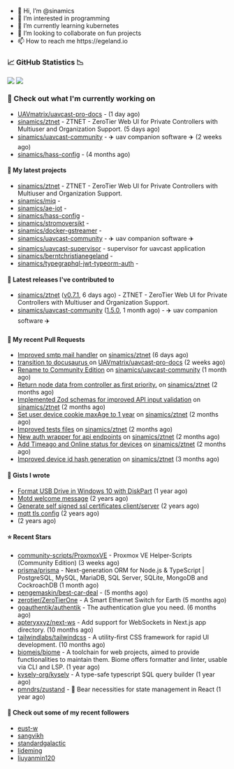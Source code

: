 <p align="center">
  <ul>
    <li>👋 Hi, I’m @sinamics</li>
    <li>👀 I’m interested in programming</li>
    <li>🌱 I’m currently learning kubernetes</li>
    <li>💞️ I’m looking to collaborate on fun projects</li>
    <li>📫 How to reach me https://egeland.io</li>
  </ul>
</p>

### 📈 GitHub Statistics 📉
<img align="center" src="https://githubreadme.egeland.io/?username=sinamics&show_icons=true&theme=ayu-mirage" />
<img align="center" src="https://githubreadme.egeland.io/top-langs/?username=sinamics&theme=ayu-mirage&layout=compact" />

### 👷 Check out what I'm currently working on

- [UAVmatrix/uavcast-pro-docs](https://github.com/UAVmatrix/uavcast-pro-docs) -  (1 day ago)
- [sinamics/ztnet](https://github.com/sinamics/ztnet) - ZTNET - ZeroTier Web UI for Private Controllers with Multiuser and Organization Support. (5 days ago)
- [sinamics/uavcast-community](https://github.com/sinamics/uavcast-community) - ✈️ uav companion software ✈️ (2 weeks ago)
- [sinamics/hass-config](https://github.com/sinamics/hass-config) -  (4 months ago)

#### 🌱 My latest projects

- [sinamics/ztnet](https://github.com/sinamics/ztnet) - ZTNET - ZeroTier Web UI for Private Controllers with Multiuser and Organization Support.
- [sinamics/miq](https://github.com/sinamics/miq) - 
- [sinamics/ae-iot](https://github.com/sinamics/ae-iot) - 
- [sinamics/hass-config](https://github.com/sinamics/hass-config) - 
- [sinamics/stromoversikt](https://github.com/sinamics/stromoversikt) - 
- [sinamics/docker-gstreamer](https://github.com/sinamics/docker-gstreamer) - 
- [sinamics/uavcast-community](https://github.com/sinamics/uavcast-community) - ✈️ uav companion software ✈️
- [sinamics/uavcast-supervisor](https://github.com/sinamics/uavcast-supervisor) - supervisor for uavcast application
- [sinamics/berntchristianegeland](https://github.com/sinamics/berntchristianegeland) - 
- [sinamics/typegraphql-jwt-typeorm-auth](https://github.com/sinamics/typegraphql-jwt-typeorm-auth) - 

#### 🔭 Latest releases I've contributed to

- [sinamics/ztnet](https://github.com/sinamics/ztnet) ([v0.7.1](https://github.com/sinamics/ztnet/releases/tag/v0.7.1), 6 days ago) - ZTNET - ZeroTier Web UI for Private Controllers with Multiuser and Organization Support.
- [sinamics/uavcast-community](https://github.com/sinamics/uavcast-community) ([1.5.0](https://github.com/sinamics/uavcast-community/releases/tag/1.5.0), 1 month ago) - ✈️ uav companion software ✈️

#### 🔨 My recent Pull Requests

- [Improved smtp mail handler](https://github.com/sinamics/ztnet/pull/582) on [sinamics/ztnet](https://github.com/sinamics/ztnet) (6 days ago)
- [transition to docusaurus ](https://github.com/UAVmatrix/uavcast-pro-docs/pull/5) on [UAVmatrix/uavcast-pro-docs](https://github.com/UAVmatrix/uavcast-pro-docs) (2 weeks ago)
- [Rename to Community Edition](https://github.com/sinamics/uavcast-community/pull/35) on [sinamics/uavcast-community](https://github.com/sinamics/uavcast-community) (1 month ago)
- [Return node data from controller as first priority.](https://github.com/sinamics/ztnet/pull/548) on [sinamics/ztnet](https://github.com/sinamics/ztnet) (2 months ago)
- [Implemented Zod schemas for improved API input validation](https://github.com/sinamics/ztnet/pull/538) on [sinamics/ztnet](https://github.com/sinamics/ztnet) (2 months ago)
- [Set user device cookie maxAge to 1 year](https://github.com/sinamics/ztnet/pull/537) on [sinamics/ztnet](https://github.com/sinamics/ztnet) (2 months ago)
- [Improved tests files](https://github.com/sinamics/ztnet/pull/536) on [sinamics/ztnet](https://github.com/sinamics/ztnet) (2 months ago)
- [New auth wrapper for api endpoints](https://github.com/sinamics/ztnet/pull/535) on [sinamics/ztnet](https://github.com/sinamics/ztnet) (2 months ago)
- [Add Timeago and Online status for devices](https://github.com/sinamics/ztnet/pull/534) on [sinamics/ztnet](https://github.com/sinamics/ztnet) (2 months ago)
- [Improved device id hash generation](https://github.com/sinamics/ztnet/pull/530) on [sinamics/ztnet](https://github.com/sinamics/ztnet) (3 months ago)

#### 📓 Gists I wrote

- [Format USB Drive in Windows 10 with DiskPart](https://gist.github.com/8aa001b3dbe040e07917665b6a8f59c4) (1 year ago)
- [Motd welcome message](https://gist.github.com/d1f96f39b797ccb2eba6e8bd539510bc) (2 years ago)
- [Generate self signed ssl certificates client/server](https://gist.github.com/4ecdb293851b7018a715f4186ffa1e79) (2 years ago)
- [mqtt tls config](https://gist.github.com/20d325a3d7d8d9db4c657737f93aac99) (2 years ago)
- [](https://gist.github.com/2dce8bf46e2de3f3fb642bc342d9f5a2) (2 years ago)

#### ⭐ Recent Stars

- [community-scripts/ProxmoxVE](https://github.com/community-scripts/ProxmoxVE) - Proxmox VE Helper-Scripts (Community Edition)  (3 weeks ago)
- [prisma/prisma](https://github.com/prisma/prisma) - Next-generation ORM for Node.js &amp; TypeScript | PostgreSQL, MySQL, MariaDB, SQL Server, SQLite, MongoDB and CockroachDB (1 month ago)
- [pengemaskin/best-car-deal](https://github.com/pengemaskin/best-car-deal) -  (5 months ago)
- [zerotier/ZeroTierOne](https://github.com/zerotier/ZeroTierOne) - A Smart Ethernet Switch for Earth (5 months ago)
- [goauthentik/authentik](https://github.com/goauthentik/authentik) - The authentication glue you need. (6 months ago)
- [apteryxxyz/next-ws](https://github.com/apteryxxyz/next-ws) - Add support for WebSockets in Next.js app directory. (10 months ago)
- [tailwindlabs/tailwindcss](https://github.com/tailwindlabs/tailwindcss) - A utility-first CSS framework for rapid UI development. (10 months ago)
- [biomejs/biome](https://github.com/biomejs/biome) - A toolchain for web projects, aimed to provide functionalities to maintain them. Biome offers formatter and linter, usable via CLI and LSP. (1 year ago)
- [kysely-org/kysely](https://github.com/kysely-org/kysely) - A type-safe typescript SQL query builder (1 year ago)
- [pmndrs/zustand](https://github.com/pmndrs/zustand) - 🐻 Bear necessities for state management in React (1 year ago)

#### 👯 Check out some of my recent followers

- [eust-w](https://github.com/eust-w)
- [sangvikh](https://github.com/sangvikh)
- [standardgalactic](https://github.com/standardgalactic)
- [lideming](https://github.com/lideming)
- [liuyanmin120](https://github.com/liuyanmin120)
